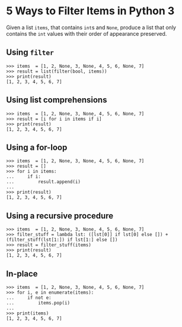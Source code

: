 # 5 Ways to Filter Items in Python 3
Given a list `items`, that contains `int`s and `None`, produce a list that only contains the `int` values with their order of appearance preserved.

## Using `filter`
```
>>> items  = [1, 2, None, 3, None, 4, 5, 6, None, 7]
>>> result = list(filter(bool, items))
>>> print(result)
[1, 2, 3, 4, 5, 6, 7]
```

## Using list comprehensions
```
>>> items  = [1, 2, None, 3, None, 4, 5, 6, None, 7]
>>> result = [i for i in items if i]
>>> print(result)
[1, 2, 3, 4, 5, 6, 7]
```

## Using a for-loop
```
>>> items  = [1, 2, None, 3, None, 4, 5, 6, None, 7]
>>> result = []
>>> for i in items:
...     if i:
...         result.append(i)
...
>>> print(result)
[1, 2, 3, 4, 5, 6, 7]
```

## Using a recursive procedure
```
>>> items  = [1, 2, None, 3, None, 4, 5, 6, None, 7]
>>> filter_stuff = lambda lst: ([lst[0]] if lst[0] else []) + (filter_stuff(lst[1:]) if lst[1:] else [])
>>> result = filter_stuff(items)
>>> print(result)
[1, 2, 3, 4, 5, 6, 7]
```

## In-place
```
>>> items  = [1, 2, None, 3, None, 4, 5, 6, None, 7]
>>> for i, e in enumerate(items):
...     if not e:
...         items.pop(i)
...
>>> print(items)
[1, 2, 3, 4, 5, 6, 7]
```
